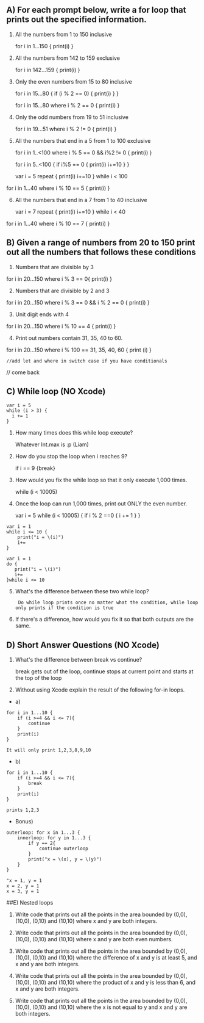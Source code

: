 ## A) For each prompt below, write a for loop that prints out the specified information.

1) All the numbers from 1 to 150 inclusive

    for i in 1...150 {
        print(i)
    }

2) All the numbers from 142 to 159 exclusive
        
    for i in 142...159 {
        print(i)
    }

3) Only the even numbers from 15 to 80 inclusive
    
    for i in 15...80 {
    if (i % 2 == 0) {
        print(i)
        }
    }

    for i in 15...80 where i % 2 == 0 {
        print(i)
    }

4) Only the odd numbers from 19 to 51 inclusive

    for i in 19...51 where i % 2 != 0 {
        print(i)
    }

5) All the numbers that end in a 5 from 1 to 100 exclusive

    for i in 1..<100 where i % 5 == 0 && i%2 != 0 {
        print(i)
    }

    for i in 5..<100 {
        if i%5 == 0 {
            print(i)
            i+=10
        }
    }
    
    var i = 5
    repeat {
        print(i)
        i+=10
    } while i < 100
    

for i in 1...40 where i % 10 == 5 {
print(i)
}

6) All the numbers that end in a 7 from 1 to 40 inclusive



    var i = 7
    repeat {
        print(i)
        i+=10
    } while i < 40

for i in 1...40 where i % 10 == 7 {
    print(i)
}


## B) Given a range of numbers from 20 to 150 print out all the numbers that follows these conditions

1) Numbers that are divisible by 3

for i in 20...150 where i % 3 == 0{
    print(i)
}

2) Numbers that are divisible by 2 and 3

for i in 20...150 where i % 3 == 0 && i % 2 == 0 {
    print(i)
}



3) Unit digit ends with 4



for i in 20...150 where i % 10 == 4 {
    print(i)
}


4) Print out numbers contain 31, 35, 40 to 60.

for i in 20...150 where i % 100 == 31, 35, 40, 60  {
    print (i)
}

    //add let and where in switch case if you have conditionals

// come back



## C) While loop (NO Xcode)
```
var i = 5
while (i > 3) {
  i += 1
}
```
1) How many times does this while loop execute?

    Whatever Int.max is :p (Liam)

2) How do you stop the loop when i reaches 9?

    if i == 9 {break}

3) How would you fix the while loop so that it only execute 1,000 times.
    
    while (i < 10005) 

4) Once the loop can run 1,000 times, print out ONLY the even number.

    var i = 5
    while (i < 10005) {
        if i % 2 ==0 {
            i += 1
        }
    }


```
var i = 1
while i <= 10 {
    print("i = \(i)")
    i+=
}
```
```
var i = 1
do {
   print("i = \(i)")
   i+=
}while i <= 10
```
5) What's the difference between these two while loop?

        Do while loop prints once no matter what the condition, while loop only prints if the condition is true

6) If there's a difference, how would you fix it so that both outputs are the same.


## D) Short Answer Questions (NO Xcode)

1) What's the difference between break vs continue?

    break gets out of the loop, continue stops at current point and starts at the top of the loop

2) Without using Xcode explain the result of the following for-in loops.
* a)
```
for i in 1...10 {
    if (i >=4 && i <= 7){
        continue
    }
    print(i)
}

It will only print 1,2,3,8,9,10
```
* b)
```
for i in 1...10 {
    if (i >=4 && i <= 7){
        break
    }
    print(i)
}

prints 1,2,3
```
* Bonus)
```
outerloop: for x in 1...3 {
    innerloop: for y in 1...3 {
        if y == 2{
            continue outerloop
        }
        print("x = \(x), y = \(y)")
    }
}

"x = 1, y = 1
x = 2, y = 1
x = 3, y = 1
```
##E) Nested loops
1) Write code that prints out all the points in the area bounded by (0,0), (10,0), (0,10) and (10,10) where x and y are both integers.





2) Write code that prints out all the points in the area bounded by (0,0), (10,0), (0,10) and (10,10) where x and y are both even numbers.

3) Write code that prints out all the points in the area bounded by (0,0), (10,0), (0,10) and (10,10) where the difference of x and y is at least 5, and x and y are both integers.

4) Write code that prints out all the points in the area bounded by (0,0), (10,0), (0,10) and (10,10) where the product of x and y is less than 6, and x and y are both integers.

5) Write code that prints out all the points in the area bounded by (0,0), (10,0), (0,10) and (10,10) where the x is not equal to y and x and y are both integers.
